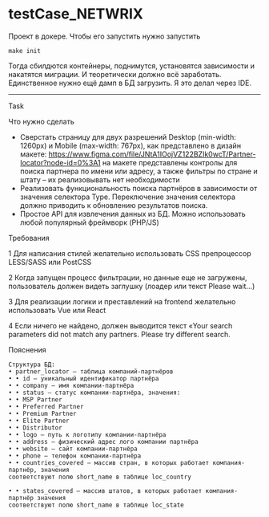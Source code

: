 # testCase_NETWRIX

Проект в докере. 
Чтобы его запустить нужно запустить

```
make init
```

Тогда сбилдются контейнеры, поднимутся, установятся зависимости и накатятся миграции.
И теоретически должно всё заработать. Единственное нужно ещё дамп в БД загрузить. Я это делал через IDE. 


_______________

Task

Что нужно сделать
* Сверстать страницу для двух разрешений Desktop (min-width: 1260px) и Mobile (max-width:
767px), как представлено в дизайн макете:
https://www.figma.com/file/JNtA1IOojVZ122BZIk0wcT/Partner-locator?node-id=0%3A1
на макете представлены контролы для поиска партнера по имени или адресу, а также
фильтры по стране и штату – их реализовывать нет необходимости
* Реализовать функциональность поиска партнёров в зависимости от значения селектора Type.
Переключение значения селектора должно приводить к обновлению результатов поиска.
* Простое API для извлечения данных из БД. Можно использовать любой популярный
фреймворк (PHP/JS)


Требования

1 Для написания стилей желательно использовать CSS препроцессор LESS/SASS или PostCSS

2 Когда запущен процесс фильтрации, но данные еще не загружены, пользователь должен
видеть заглушку (лоадер или текст Please wait…)

3 Для реализации логики и преставлений на frontend желательно использовать Vue или React

4 Если ничего не найдено, должен выводится текст «Your search parameters did not match any
partners. Please try different search.

Пояснения

```
Структура БД:
• partner_locator – таблица компаний-партнёров
• • id – уникальный идентификатор партнёра
• • company – имя компании-партнёра
• • status – статус компании-партнёра, значения:
• • MSP Partner
• • Preferred Partner
• • Premium Partner
• • Elite Partner
• • Distributor
• • logo – путь к логотипу компании-партнёра
• • address – физический адрес лого компании партнёра
• • website – сайт компании-партнёра
• • phone – телефон компании-партнёра
• • countries_covered – массив стран, в которых работает компания-партнёр, значения
соответствуют полю short_name в таблице loc_country

• • states_covered – массив штатов, в которых работает компания-партнёр значения
соответствуют полю short_name в таблице loc_state
```